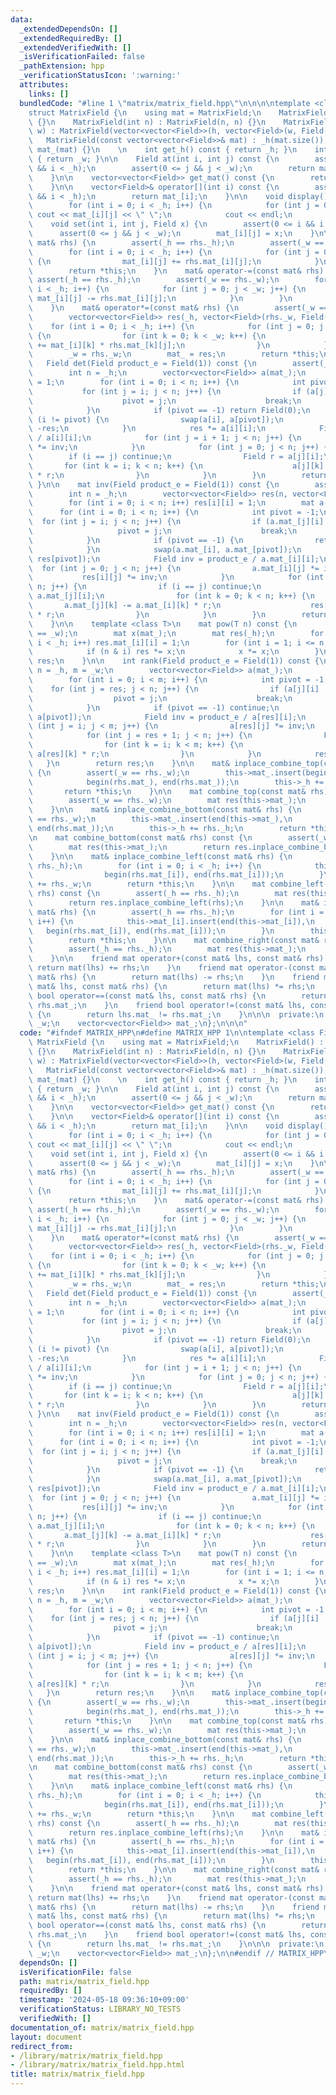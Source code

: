 ```yaml
---
data:
  _extendedDependsOn: []
  _extendedRequiredBy: []
  _extendedVerifiedWith: []
  _isVerificationFailed: false
  _pathExtension: hpp
  _verificationStatusIcon: ':warning:'
  attributes:
    links: []
  bundledCode: "#line 1 \"matrix/matrix_field.hpp\"\n\n\n\ntemplate <class Field>\n\
    struct MatrixField {\n    using mat = MatrixField;\n    MatrixField() : MatrixField(0)\
    \ {}\n    MatrixField(int n) : MatrixField(n, n) {}\n    MatrixField(int h, int\
    \ w) : MatrixField(vector<vector<Field>>(h, vector<Field>(w, Field()))) {}\n \
    \   MatrixField(const vector<vector<Field>>& mat) : _h(mat.size()), _w(mat[0].size()),\
    \ mat_(mat) {}\n    \n    int get_h() const { return _h; }\n    int get_w() const\
    \ { return _w; }\n\n    Field at(int i, int j) const {\n        assert(0 <= i\
    \ && i < _h);\n        assert(0 <= j && j < _w);\n        return mat_[i][j];\n\
    \    }\n\n    vector<vector<Field>> get_mat() const {\n        return mat_;\n\
    \    }\n\n    vector<Field>& operator[](int i) const {\n        assert(0 <= i\
    \ && i < _h);\n        return mat_[i];\n    }\n\n    void display() const {\n\
    \        for (int i = 0; i < _h; i++) {\n            for (int j = 0; j < _w; j++)\
    \ cout << mat_[i][j] << \" \";\n            cout << endl;\n        }\n    }\n\n\
    \    void set(int i, int j, Field x) {\n        assert(0 <= i && i < _h);\n  \
    \      assert(0 <= j && j < _w);\n        mat_[i][j] = x;\n    }\n\n    mat& operator+=(const\
    \ mat& rhs) {\n        assert(_h == rhs._h);\n        assert(_w == rhs._w);\n\
    \        for (int i = 0; i < _h; i++) {\n            for (int j = 0; j < _w; j++)\
    \ {\n                mat_[i][j] += rhs.mat_[i][j];\n            }\n        }\n\
    \        return *this;\n    }\n    mat& operator-=(const mat& rhs) {\n       \
    \ assert(_h == rhs._h);\n        assert(_w == rhs._w);\n        for (int i = 0;\
    \ i < _h; i++) {\n            for (int j = 0; j < _w; j++) {\n               \
    \ mat_[i][j] -= rhs.mat_[i][j];\n            }\n        }\n        return *this;\n\
    \    }\n    mat& operator*=(const mat& rhs) {\n        assert(_w == rhs._h);\n\
    \        vector<vector<Field>> res(_h, vector<Field>(rhs._w, Field()));\n    \
    \    for (int i = 0; i < _h; i++) {\n            for (int j = 0; j < rhs._w; j++)\
    \ {\n                for (int k = 0; k < _w; k++) {\n                    res[i][j]\
    \ += mat_[i][k] * rhs.mat_[k][j];\n                }\n            }\n        }\n\
    \        _w = rhs._w;\n        mat_ = res;\n        return *this;\n    }\n\n \
    \   Field det(Field product_e = Field(1)) const {\n        assert(_h == _w);\n\
    \        int n = _h;\n        vector<vector<Field>> a(mat_);\n        Field res\
    \ = 1;\n        for (int i = 0; i < n; i++) {\n            int pivot = -1;\n \
    \           for (int j = i; j < n; j++) {\n                if (a[j][i] != 0) {\n\
    \                    pivot = j;\n                    break;\n                }\n\
    \            }\n            if (pivot == -1) return Field(0);\n            if\
    \ (i != pivot) {\n                swap(a[i], a[pivot]);\n                res =\
    \ -res;\n            }\n            res *= a[i][i];\n            Field inv = product_e\
    \ / a[i][i];\n            for (int j = i + 1; j < n; j++) {\n                a[i][j]\
    \ *= inv;\n            }\n            for (int j = 0; j < n; j++) {\n        \
    \        if (i == j) continue;\n                Field r = a[j][i];\n         \
    \       for (int k = i; k < n; k++) {\n                    a[j][k] -= a[i][k]\
    \ * r;\n                }\n            }\n        }\n        return res;\n   \
    \ }\n\n    mat inv(Field product_e = Field(1)) const {\n        assert(_h == _w);\n\
    \        int n = _h;\n        vector<vector<Field>> res(n, vector<Field>(n, Field()));\n\
    \        for (int i = 0; i < n; i++) res[i][i] = 1;\n        mat a(mat_);\n  \
    \      for (int i = 0; i < n; i++) {\n            int pivot = -1;\n          \
    \  for (int j = i; j < n; j++) {\n                if (a.mat_[j][i] != 0) {\n \
    \                   pivot = j;\n                    break;\n                }\n\
    \            }\n            if (pivot == -1) {\n                return mat(n);\n\
    \            }\n            swap(a.mat_[i], a.mat_[pivot]);\n            swap(res[i],\
    \ res[pivot]);\n            Field inv = product_e / a.mat_[i][i];\n          \
    \  for (int j = 0; j < n; j++) {\n                a.mat_[i][j] *= inv;\n     \
    \           res[i][j] *= inv;\n            }\n            for (int j = 0; j <\
    \ n; j++) {\n                if (i == j) continue;\n                Field r =\
    \ a.mat_[j][i];\n                for (int k = 0; k < n; k++) {\n             \
    \       a.mat_[j][k] -= a.mat_[i][k] * r;\n                    res[j][k] -= res[i][k]\
    \ * r;\n                }\n            }\n        }\n        return mat(res);\n\
    \    }\n\n    template <class T>\n    mat pow(T n) const {\n        assert(_h\
    \ == _w);\n        mat x(mat_);\n        mat res(_h);\n        for (int i = 0;\
    \ i < _h; i++) res.mat_[i][i] = 1;\n        for (int i = 1; i <= n; i <<= 1) {\n\
    \            if (n & i) res *= x;\n            x *= x;\n        }\n        return\
    \ res;\n    }\n\n    int rank(Field product_e = Field(1)) const {\n        int\
    \ n = _h, m = _w;\n        vector<vector<Field>> a(mat_);\n        int res = 0;\n\
    \        for (int i = 0; i < m; i++) {\n            int pivot = -1;\n        \
    \    for (int j = res; j < n; j++) {\n                if (a[j][i] != 0) {\n  \
    \                  pivot = j;\n                    break;\n                }\n\
    \            }\n            if (pivot == -1) continue;\n            swap(a[res],\
    \ a[pivot]);\n            Field inv = product_e / a[res][i];\n            for\
    \ (int j = i; j < m; j++) {\n                a[res][j] *= inv;\n            }\n\
    \            for (int j = res + 1; j < n; j++) {\n                Field r = a[j][i];\n\
    \                for (int k = i; k < m; k++) {\n                    a[j][k] -=\
    \ a[res][k] * r;\n                }\n            }\n            res++;\n     \
    \   }\n        return res;\n    }\n\n    mat& inplace_combine_top(const mat& rhs)\
    \ {\n        assert(_w == rhs._w);\n        this->mat_.insert(begin(this->mat_),\n\
    \            begin(rhs.mat_), end(rhs.mat_));\n        this->_h += rhs._h;\n \
    \       return *this;\n    }\n\n    mat combine_top(const mat& rhs) const {\n\
    \        assert(_w == rhs._w);\n        mat res(this->mat_);\n        return res.inplace_combine_top(rhs);\n\
    \    }\n\n    mat& inplace_combine_bottom(const mat& rhs) {\n        assert(_w\
    \ == rhs._w);\n        this->mat_.insert(end(this->mat_),\n            begin(rhs.mat_),\
    \ end(rhs.mat_));\n        this->_h += rhs._h;\n        return *this;\n    }\n\
    \n    mat combine_bottom(const mat& rhs) const {\n        assert(_w == rhs._w);\n\
    \        mat res(this->mat_);\n        return res.inplace_combine_bottom(rhs);\n\
    \    }\n\n    mat& inplace_combine_left(const mat& rhs) {\n        assert(_h ==\
    \ rhs._h);\n        for (int i = 0; i < _h; i++) {\n            this->mat_[i].insert(begin(this->mat_[i]),\n\
    \                begin(rhs.mat_[i]), end(rhs.mat_[i]));\n        }\n        this->_w\
    \ += rhs._w;\n        return *this;\n    }\n\n    mat combine_left(const mat&\
    \ rhs) const {\n        assert(_h == rhs._h);\n        mat res(this->mat_);\n\
    \        return res.inplace_combine_left(rhs);\n    }\n\n    mat& inplace_combine_right(const\
    \ mat& rhs) {\n        assert(_h == rhs._h);\n        for (int i = 0; i < _h;\
    \ i++) {\n            this->mat_[i].insert(end(this->mat_[i]),\n             \
    \   begin(rhs.mat_[i]), end(rhs.mat_[i]));\n        }\n        this->_w += rhs._w;\n\
    \        return *this;\n    }\n\n    mat combine_right(const mat& rhs) const {\n\
    \        assert(_h == rhs._h);\n        mat res(this->mat_);\n        return res.inplace_combine_right(rhs);\n\
    \    }\n\n    friend mat operator+(const mat& lhs, const mat& rhs) {\n       \
    \ return mat(lhs) += rhs;\n    }\n    friend mat operator-(const mat& lhs, const\
    \ mat& rhs) {\n        return mat(lhs) -= rhs;\n    }\n    friend mat operator*(const\
    \ mat& lhs, const mat& rhs) {\n        return mat(lhs) *= rhs;\n    }\n    friend\
    \ bool operator==(const mat& lhs, const mat& rhs) {\n        return lhs.mat_ ==\
    \ rhs.mat_;\n    }\n    friend bool operator!=(const mat& lhs, const mat& rhs)\
    \ {\n        return lhs.mat_ != rhs.mat_;\n    }\n\n\n  private:\n    int _h,\
    \ _w;\n    vector<vector<Field>> mat_;\n};\n\n\n"
  code: "#ifndef MATRIX_HPP\n#define MATRIX_HPP 1\n\ntemplate <class Field>\nstruct\
    \ MatrixField {\n    using mat = MatrixField;\n    MatrixField() : MatrixField(0)\
    \ {}\n    MatrixField(int n) : MatrixField(n, n) {}\n    MatrixField(int h, int\
    \ w) : MatrixField(vector<vector<Field>>(h, vector<Field>(w, Field()))) {}\n \
    \   MatrixField(const vector<vector<Field>>& mat) : _h(mat.size()), _w(mat[0].size()),\
    \ mat_(mat) {}\n    \n    int get_h() const { return _h; }\n    int get_w() const\
    \ { return _w; }\n\n    Field at(int i, int j) const {\n        assert(0 <= i\
    \ && i < _h);\n        assert(0 <= j && j < _w);\n        return mat_[i][j];\n\
    \    }\n\n    vector<vector<Field>> get_mat() const {\n        return mat_;\n\
    \    }\n\n    vector<Field>& operator[](int i) const {\n        assert(0 <= i\
    \ && i < _h);\n        return mat_[i];\n    }\n\n    void display() const {\n\
    \        for (int i = 0; i < _h; i++) {\n            for (int j = 0; j < _w; j++)\
    \ cout << mat_[i][j] << \" \";\n            cout << endl;\n        }\n    }\n\n\
    \    void set(int i, int j, Field x) {\n        assert(0 <= i && i < _h);\n  \
    \      assert(0 <= j && j < _w);\n        mat_[i][j] = x;\n    }\n\n    mat& operator+=(const\
    \ mat& rhs) {\n        assert(_h == rhs._h);\n        assert(_w == rhs._w);\n\
    \        for (int i = 0; i < _h; i++) {\n            for (int j = 0; j < _w; j++)\
    \ {\n                mat_[i][j] += rhs.mat_[i][j];\n            }\n        }\n\
    \        return *this;\n    }\n    mat& operator-=(const mat& rhs) {\n       \
    \ assert(_h == rhs._h);\n        assert(_w == rhs._w);\n        for (int i = 0;\
    \ i < _h; i++) {\n            for (int j = 0; j < _w; j++) {\n               \
    \ mat_[i][j] -= rhs.mat_[i][j];\n            }\n        }\n        return *this;\n\
    \    }\n    mat& operator*=(const mat& rhs) {\n        assert(_w == rhs._h);\n\
    \        vector<vector<Field>> res(_h, vector<Field>(rhs._w, Field()));\n    \
    \    for (int i = 0; i < _h; i++) {\n            for (int j = 0; j < rhs._w; j++)\
    \ {\n                for (int k = 0; k < _w; k++) {\n                    res[i][j]\
    \ += mat_[i][k] * rhs.mat_[k][j];\n                }\n            }\n        }\n\
    \        _w = rhs._w;\n        mat_ = res;\n        return *this;\n    }\n\n \
    \   Field det(Field product_e = Field(1)) const {\n        assert(_h == _w);\n\
    \        int n = _h;\n        vector<vector<Field>> a(mat_);\n        Field res\
    \ = 1;\n        for (int i = 0; i < n; i++) {\n            int pivot = -1;\n \
    \           for (int j = i; j < n; j++) {\n                if (a[j][i] != 0) {\n\
    \                    pivot = j;\n                    break;\n                }\n\
    \            }\n            if (pivot == -1) return Field(0);\n            if\
    \ (i != pivot) {\n                swap(a[i], a[pivot]);\n                res =\
    \ -res;\n            }\n            res *= a[i][i];\n            Field inv = product_e\
    \ / a[i][i];\n            for (int j = i + 1; j < n; j++) {\n                a[i][j]\
    \ *= inv;\n            }\n            for (int j = 0; j < n; j++) {\n        \
    \        if (i == j) continue;\n                Field r = a[j][i];\n         \
    \       for (int k = i; k < n; k++) {\n                    a[j][k] -= a[i][k]\
    \ * r;\n                }\n            }\n        }\n        return res;\n   \
    \ }\n\n    mat inv(Field product_e = Field(1)) const {\n        assert(_h == _w);\n\
    \        int n = _h;\n        vector<vector<Field>> res(n, vector<Field>(n, Field()));\n\
    \        for (int i = 0; i < n; i++) res[i][i] = 1;\n        mat a(mat_);\n  \
    \      for (int i = 0; i < n; i++) {\n            int pivot = -1;\n          \
    \  for (int j = i; j < n; j++) {\n                if (a.mat_[j][i] != 0) {\n \
    \                   pivot = j;\n                    break;\n                }\n\
    \            }\n            if (pivot == -1) {\n                return mat(n);\n\
    \            }\n            swap(a.mat_[i], a.mat_[pivot]);\n            swap(res[i],\
    \ res[pivot]);\n            Field inv = product_e / a.mat_[i][i];\n          \
    \  for (int j = 0; j < n; j++) {\n                a.mat_[i][j] *= inv;\n     \
    \           res[i][j] *= inv;\n            }\n            for (int j = 0; j <\
    \ n; j++) {\n                if (i == j) continue;\n                Field r =\
    \ a.mat_[j][i];\n                for (int k = 0; k < n; k++) {\n             \
    \       a.mat_[j][k] -= a.mat_[i][k] * r;\n                    res[j][k] -= res[i][k]\
    \ * r;\n                }\n            }\n        }\n        return mat(res);\n\
    \    }\n\n    template <class T>\n    mat pow(T n) const {\n        assert(_h\
    \ == _w);\n        mat x(mat_);\n        mat res(_h);\n        for (int i = 0;\
    \ i < _h; i++) res.mat_[i][i] = 1;\n        for (int i = 1; i <= n; i <<= 1) {\n\
    \            if (n & i) res *= x;\n            x *= x;\n        }\n        return\
    \ res;\n    }\n\n    int rank(Field product_e = Field(1)) const {\n        int\
    \ n = _h, m = _w;\n        vector<vector<Field>> a(mat_);\n        int res = 0;\n\
    \        for (int i = 0; i < m; i++) {\n            int pivot = -1;\n        \
    \    for (int j = res; j < n; j++) {\n                if (a[j][i] != 0) {\n  \
    \                  pivot = j;\n                    break;\n                }\n\
    \            }\n            if (pivot == -1) continue;\n            swap(a[res],\
    \ a[pivot]);\n            Field inv = product_e / a[res][i];\n            for\
    \ (int j = i; j < m; j++) {\n                a[res][j] *= inv;\n            }\n\
    \            for (int j = res + 1; j < n; j++) {\n                Field r = a[j][i];\n\
    \                for (int k = i; k < m; k++) {\n                    a[j][k] -=\
    \ a[res][k] * r;\n                }\n            }\n            res++;\n     \
    \   }\n        return res;\n    }\n\n    mat& inplace_combine_top(const mat& rhs)\
    \ {\n        assert(_w == rhs._w);\n        this->mat_.insert(begin(this->mat_),\n\
    \            begin(rhs.mat_), end(rhs.mat_));\n        this->_h += rhs._h;\n \
    \       return *this;\n    }\n\n    mat combine_top(const mat& rhs) const {\n\
    \        assert(_w == rhs._w);\n        mat res(this->mat_);\n        return res.inplace_combine_top(rhs);\n\
    \    }\n\n    mat& inplace_combine_bottom(const mat& rhs) {\n        assert(_w\
    \ == rhs._w);\n        this->mat_.insert(end(this->mat_),\n            begin(rhs.mat_),\
    \ end(rhs.mat_));\n        this->_h += rhs._h;\n        return *this;\n    }\n\
    \n    mat combine_bottom(const mat& rhs) const {\n        assert(_w == rhs._w);\n\
    \        mat res(this->mat_);\n        return res.inplace_combine_bottom(rhs);\n\
    \    }\n\n    mat& inplace_combine_left(const mat& rhs) {\n        assert(_h ==\
    \ rhs._h);\n        for (int i = 0; i < _h; i++) {\n            this->mat_[i].insert(begin(this->mat_[i]),\n\
    \                begin(rhs.mat_[i]), end(rhs.mat_[i]));\n        }\n        this->_w\
    \ += rhs._w;\n        return *this;\n    }\n\n    mat combine_left(const mat&\
    \ rhs) const {\n        assert(_h == rhs._h);\n        mat res(this->mat_);\n\
    \        return res.inplace_combine_left(rhs);\n    }\n\n    mat& inplace_combine_right(const\
    \ mat& rhs) {\n        assert(_h == rhs._h);\n        for (int i = 0; i < _h;\
    \ i++) {\n            this->mat_[i].insert(end(this->mat_[i]),\n             \
    \   begin(rhs.mat_[i]), end(rhs.mat_[i]));\n        }\n        this->_w += rhs._w;\n\
    \        return *this;\n    }\n\n    mat combine_right(const mat& rhs) const {\n\
    \        assert(_h == rhs._h);\n        mat res(this->mat_);\n        return res.inplace_combine_right(rhs);\n\
    \    }\n\n    friend mat operator+(const mat& lhs, const mat& rhs) {\n       \
    \ return mat(lhs) += rhs;\n    }\n    friend mat operator-(const mat& lhs, const\
    \ mat& rhs) {\n        return mat(lhs) -= rhs;\n    }\n    friend mat operator*(const\
    \ mat& lhs, const mat& rhs) {\n        return mat(lhs) *= rhs;\n    }\n    friend\
    \ bool operator==(const mat& lhs, const mat& rhs) {\n        return lhs.mat_ ==\
    \ rhs.mat_;\n    }\n    friend bool operator!=(const mat& lhs, const mat& rhs)\
    \ {\n        return lhs.mat_ != rhs.mat_;\n    }\n\n\n  private:\n    int _h,\
    \ _w;\n    vector<vector<Field>> mat_;\n};\n\n#endif // MATRIX_HPP\n"
  dependsOn: []
  isVerificationFile: false
  path: matrix/matrix_field.hpp
  requiredBy: []
  timestamp: '2024-05-18 09:36:10+09:00'
  verificationStatus: LIBRARY_NO_TESTS
  verifiedWith: []
documentation_of: matrix/matrix_field.hpp
layout: document
redirect_from:
- /library/matrix/matrix_field.hpp
- /library/matrix/matrix_field.hpp.html
title: matrix/matrix_field.hpp
---
```

